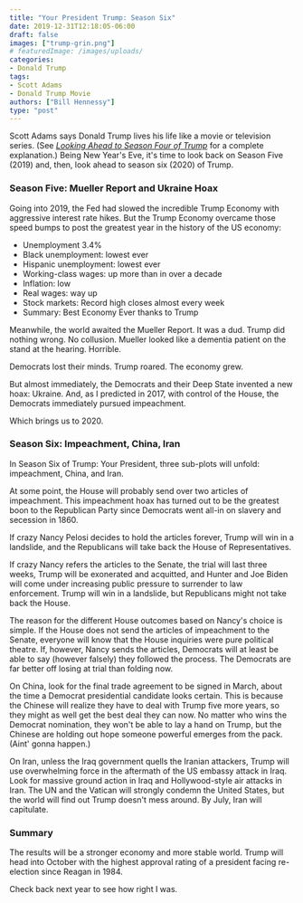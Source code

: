 ```yaml
---
title: "Your President Trump: Season Six"
date: 2019-12-31T12:18:05-06:00
draft: false
images: ["trump-grin.png"]
# featuredImage: /images/uploads/
categories:
- Donald Trump
tags:
- Scott Adams
- Donald Trump Movie
authors: ["Bill Hennessy"]
type: "post"
---
```


Scott Adams says Donald Trump lives his life like a movie or television series. (See [*Looking Ahead to Season Four of Trump*](https://www.hennessysview.com/2017/12/29/looking-ahead-to-season-four-of-trump-the-president/) for a complete explanation.) Being New Year's Eve, it's time to look back on Season Five (2019) and, then, look ahead to season six (2020) of Trump.

### Season Five: Mueller Report and Ukraine Hoax

Going into 2019, the Fed had slowed the incredible Trump Economy with aggressive interest rate hikes. But the Trump Economy overcame those speed bumps to post the greatest year in the history of the US economy:

* Unemployment 3.4%
* Black unemployment: lowest ever
* Hispanic unemployment: lowest ever
* Working-class wages: up more than in over a decade
* Inflation: low
* Real wages: way up
* Stock markets: Record high closes almost every week
* Summary: Best Economy Ever thanks to Trump

Meanwhile, the world awaited the Mueller Report. It was a dud. Trump did nothing wrong. No collusion. Mueller looked like a dementia patient on the stand at the hearing. Horrible.

Democrats lost their minds. Trump roared. The economy grew.

But almost immediately, the Democrats and their Deep State invented a new hoax: Ukraine. And, as I predicted in 2017, with control of the House, the Democrats immediately pursued impeachment.

Which brings us to 2020.

### Season Six: Impeachment, China, Iran

In Season Six of Trump: Your President, three sub-plots will unfold: impeachment, China, and Iran.

At some point, the House will probably send over two articles of impeachment. This impeachment hoax has turned out to be the greatest boon to the Republican Party since Democrats went all-in on slavery and secession in 1860. 

If crazy Nancy Pelosi decides to hold the articles forever, Trump will win in a landslide, and the Republicans will take back the House of Representatives. 

If crazy Nancy refers the articles to the Senate, the trial will last three weeks, Trump will be exonerated and acquitted, and Hunter and Joe Biden will come under increasing public pressure to surrender to law enforcement. Trump will win in a landslide, but Republicans might not take back the House. 

The reason for the different House outcomes based on Nancy's choice is simple. If the House does not send the articles of impeachment to the Senate, everyone will know that the House inquiries were pure political theatre. If, however, Nancy sends the articles, Democrats will at least be able to say (however falsely) they followed the process. The Democrats are far better off losing at trial than folding now. 

On China, look for the final trade agreement to be signed in March, about the time a Democrat presidential candidate looks certain. This is because the Chinese will realize they have to deal with Trump five more years, so they might as well get the best deal they can now. No matter who wins the Democrat nomination, they won't be able to lay a hand on Trump, but the Chinese are holding out hope someone powerful emerges from the pack. (Aint' gonna happen.)

On Iran, unless the Iraq government quells the Iranian attackers, Trump will use overwhelming force in the aftermath of the US embassy attack in Iraq. Look for massive ground action in Iraq and Hollywood-style air attacks in Iran. The UN and the Vatican will strongly condemn the United States, but the world will find out Trump doesn't mess around. By July, Iran will capitulate.

### Summary

The results will be a stronger economy and more stable world. Trump will head into October with the highest approval rating of a president facing re-election since Reagan in 1984.

Check back next year to see how right I was. 